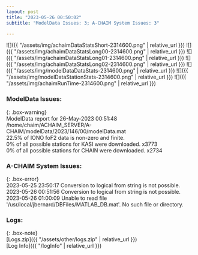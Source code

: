 ```yaml
---
layout: post
title: "2023-05-26 00:50:02"
subtitle: "ModelData Issues: 3; A-CHAIM System Issues: 3"

---
```


![]({{ "/assets/img/achaimDataStatsShort-2314600.png" | relative_url }})
![]({{ "/assets/img/achaimDataStatsLong00-2314600.png" | relative_url }})
![]({{ "/assets/img/achaimDataStatsLong01-2314600.png" | relative_url }})
![]({{ "/assets/img/achaimDataStatsLong02-2314600.png" | relative_url }})
![]({{ "/assets/img/modelDataDataStats-2314600.png" | relative_url }})
![]({{ "/assets/img/modelDataStationStats-2314600.png" | relative_url }})
![]({{ "/assets/img/achaimRunTime-2314600.png" | relative_url }})


### ModelData Issues:  
  
{: .box-warning}  
 ModelData report for 26-May-2023 00:51:48   
 /home/chaim/ACHAIM_SERVER/A-CHAIM/modelData/2023/146/00/modelData.mat   
 22.5% of IONO foF2 data is non-zero and finite.   
 0% of all possible stations for KASI were downloaded. x3773   
 0% of all possible stations for CHAIN were downloaded. x2734   
  
### A-CHAIM System Issues:  
  
{: .box-error}  
2023-05-25 23:50:17 Conversion to logical from string is not possible.  
2023-05-26 00:51:56 Conversion to logical from string is not possible.  
2023-05-26 01:00:09 Unable to read file '/usr/local/jbernard/DBFiles/MATLAB_DB.mat'. No such file or directory.  

### Logs:  
  
{: .box-note}  
[Logs.zip]({{ "/assets/other/logs.zip" | relative_url }})  
[Log Info]({{ "/logInfo" | relative_url }})  

